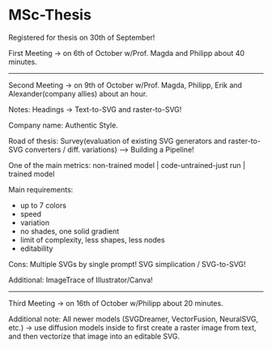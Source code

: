 # MSc-Thesis
Registered for thesis on 30th of September!

First Meeting -> on 6th of October w/Prof. Magda and Philipp about 40 minutes.

-----------------------------------------------------------------------------------------------------------------------------------------------------------------

Second Meeting -> on 9th of October w/Prof. Magda, Philipp, Erik and Alexander(company allies) about an hour.  

Notes: 
Headings -> Text-to-SVG and raster-to-SVG!

Company name: Authentic Style.

Road of thesis: Survey(evaluation of existing SVG generators and raster-to-SVG converters / diff. variations) --> Building a Pipeline! 

One of the main metrics: non-trained model | code-untrained-just run | trained model 

Main requirements: 
- up to 7 colors
- speed
- variation
- no shades, one solid gradient
- limit of complexity, less shapes, less nodes
- editability

Cons: Multiple SVGs by single prompt! SVG simplication / SVG-to-SVG! 

Additional: ImageTrace of Illustrator/Canva!

-----------------------------------------------------------------------------------------------------------------------------------------------------------------

Third Meeting -> on 16th of October w/Philipp about 20 minutes. 

Additional note: All newer models (SVGDreamer, VectorFusion, NeuralSVG, etc.) → use diffusion models inside to first create a raster image from text, and then vectorize that image into an editable SVG.

